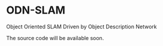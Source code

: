 # ODN-SLAM
 Object Oriented SLAM Driven by Object Description Network

 The source code will be available soon.
